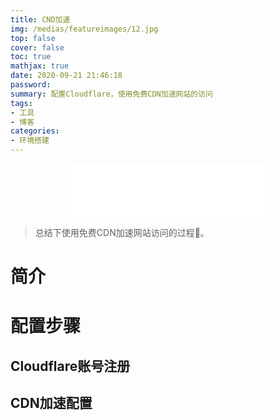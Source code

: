 ```yaml
---
title: CND加速
img: /medias/featureimages/12.jpg
top: false
cover: false
toc: true
mathjax: true
date: 2020-09-21 21:46:18
password:
summary: 配置Cloudflare，使用免费CDN加速网站的访问
tags:
- 工具
- 博客
categories:
- 环境搭建
---
```

<div align="middle"><iframe frameborder="no" border="0" marginwidth="0" marginheight="0" width=330 height=86 src="//music.163.com/outchain/player?type=2&id=22692292&auto=1&height=66"></iframe></div>

>总结下使用免费CDN加速网站访问的过程👀。

# 简介

# 配置步骤

## Cloudflare账号注册

## CDN加速配置